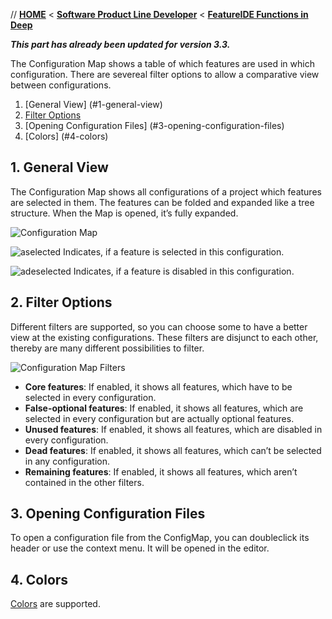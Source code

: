 <!-- Breadcrumb -->
// [**HOME**](https://github.com/FeatureIDE/FeatureIDE/wiki) < [**Software Product Line Developer**](https://github.com/FeatureIDE/FeatureIDE/wiki/Software-Product-Line-Developer) < [**FeatureIDE Functions in Deep**](https://github.com/FeatureIDE/FeatureIDE/wiki/FeatureIDE-Functions-in-Deep)

<!-- Introduction -->
 
_**This part has already been updated for version 3.3.**_
 
The Configuration Map shows a table of which features are used in which configuration.
There are severeal filter options to allow a comparative view between configurations.

<!-- Outline -->
1. [General View] (#1-general-view)
2. [Filter Options](#2-filter-options)
3. [Opening Configuration Files] (#3-opening-configuration-files)
4. [Colors] (#4-colors)


<!-- Content -->
## 1. General View
 
The Configuration Map shows all configurations of a project which features are selected in them. 
The features can be folded and expanded like a tree structure. When the Map is opened, it’s fully expanded.
 
![Configuration Map](https://raw.githubusercontent.com/wiki/FeatureIDE/FeatureIDE/Assets/ConfigurationMap/ConfigurationMap.png)
 
![aselected](https://raw.githubusercontent.com/wiki/FeatureIDE/FeatureIDE/Assets/ConfigurationMap/aselected.ico)
Indicates, if a feature is selected in this configuration.
 
![adeselected](https://raw.githubusercontent.com/wiki/FeatureIDE/FeatureIDE/Assets/ConfigurationMap/adeselected.ico)
Indicates, if a feature is disabled in this configuration.
 
## 2. Filter Options
 
Different filters are supported, so you can choose some to have a better view at the existing configurations.
These filters are disjunct to each other, thereby are many different possibilities to filter.
 
![Configuration Map Filters](https://raw.githubusercontent.com/wiki/FeatureIDE/FeatureIDE/Assets/ConfigurationMap/ConfigurationMapFilters.png)
 
* **Core features**: If enabled, it shows all features, which have to be selected in every configuration.
* **False-optional features**: If enabled, it shows all features, which are selected in every configuration but are actually optional features.
* **Unused features**: If enabled, it shows all features, which are disabled in every configuration.
* **Dead features**: If enabled, it shows all features, which can’t be selected in any configuration.
* **Remaining features**: If enabled, it shows all features, which aren’t contained in the other filters.

 
## 3. Opening Configuration Files
 
To open a configuration file from the ConfigMap, you can doubleclick its header or use the context menu. It will be opened in the editor.
 
## 4. Colors
 
[Colors](https://github.com/FeatureIDE/FeatureIDE/wiki/Colors) are supported.